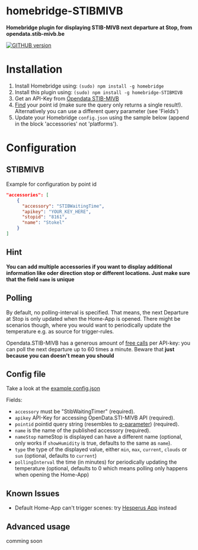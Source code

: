 # homebridge-STIBMIVB

**Homebridge plugin for displaying STIB-MIVB next departure at Stop,  from opendata.stib-mivb.be**

[![GITHUB version](https://badge.fury.io/gh/swebdesign%2Fhomebridge-STIBMIVB.svg)](https://npmjs.org/package/homebridge-STIBMIVB)


# Installation

1. Install Homebridge using: `(sudo) npm install -g homebridge`
2. Install this plugin using: `(sudo) npm install -g homebridge-STIBMIVB`
3. Get an API-Key from <a href="http://opendata.stib-mivb.be">Opendata STIB-MIVB</a>
4. <a href="https://www.stib-mivb.be/irj/go/km/docs/resource/OpenData/be7b0f46-6608-44e6-9149-a40ab0cee0c7.pdf">Find</a> your point id  (make sure the query only returns a single result!). Alternatively you can use a different query parameter (see 'Fields')
5. Update your Homebridge `config.json` using the sample below (append in the block 'accessories' not 'platforms').

# Configuration

## STIBMIVB

Example for configuration by point id

```json
"accessories": [
    {
      "accessory": "STIBWaitingTime",
      "apikey": "YOUR_KEY_HERE",
      "stopid": "8161",
      "name": "Stokel"
    }
]
```

## Hint

**You can add multiple accessories if you want to display additional information like oder direction stop or different locations. Just make sure that the field `name` is unique**


## Polling

By default, no polling-interval is specified. That means, the next Departure at Stop is only updated when the Home-App is opened. 
There might be scenarios though, where you would want to periodically update the temperature e.g. as source for trigger-rules.

Opendata.STIB-MIVB has a generous amount of [free calls](https://opendata.stib-mivb.be/store/data) per API-key: you can poll the next departure up to 60 times a minute.
Beware that **just because you can doesn't mean you should**


## Config file


Take a look at the <a href="config.example.json">example config.json</a>


Fields:

* `accessory` must be "StibWaitingTimer" (required).
* `apikey` API-Key for accessing OpenData.STI-MIVB API (required).
* `pointid` pointid query string (resembles to <a href="https://www.stib-mivb.be/irj/go/km/docs/resource/OpenData/e5ccae47-7a5d-4768-9c97-5d7618a9ff8b.pdf">q-parameter</a>) (required).
* `name` is the name of the published accessory (required).
* `nameStop` nameStop is displayed  can have a different name (optional, only works if `showHumidity` is true, defaults to the same as `name`).
* `type` the type of the displayed value, either `min`, `max`, `current`, `clouds` or `sun` (optional, defaults to `current`)
* `pollingInterval` the time (in minutes) for periodically updating the temperature (optional, defaults to 0 which means polling only happens when opening the Home-App)

## Known Issues

* Default Home-App can't trigger scenes: try [Hesperus App](https://itunes.apple.com/de/app/hesperus/id969348892?mt=8) instead

## Advanced usage

comming soon
